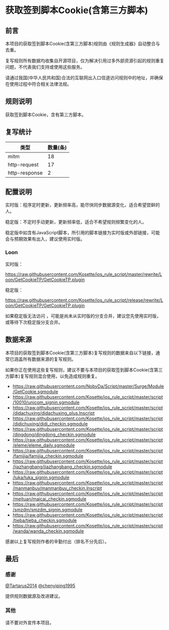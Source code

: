 # 获取签到脚本Cookie(含第三方脚本)

## 前言

本项目的获取签到脚本Cookie(含第三方脚本)规则由《规则生成器》自动整合与去重。

复写规则所有数据均收集自开源项目，仅为解决引用过多外部资源引起的规则重复问题，不代表我们支持或使用这些服务。

请通过我国(中华人民共和国)合法的互联网出入口信道访问规则中的地址，并确保在使用过程中符合相关法律法规。
## 规则说明
获取签到脚本Cookie，含有第三方脚本。

## 复写统计

| 类型 | 数量(条) |
| ---- | ---- |
| mitm | 18 |
| http-request | 17 |
| http-response | 2 |
## 配置说明

实时版：程序定时更新，更新频率高，能尽快同步数据源变化，适合希望尝鲜的人。

稳定版：不定时手动更新，更新频率低，适合不希望规则频繁变化的人。

稳定版中如含有JavaScript脚本，所引用的脚本链接为实时版或外部链接，可能会与预期效果有出入，建议使用实时版。

### Loon 

实时版：


https://raw.githubusercontent.com/Kosette/ios_rule_script/master/rewrite/Loon/GetCookieTP/GetCookieTP.plugin


稳定版：


https://raw.githubusercontent.com/Kosette/ios_rule_script/release/rewrite/Loon/GetCookieTP/GetCookieTP.plugin


如果稳定版无法访问 ，可能是尚未从实时版的分支合并，建议您先使用实时版，或等待下次稳定版分支合并。

## 数据来源

本项目的获取签到脚本Cookie(含第三方脚本)复写规则的数据来自以下链接，通常已涵盖所有数据来源的复写规则。

如果你正在使用这些复写规则，建议不要与本项目的获取签到脚本Cookie(含第三方脚本)复写规则混合使用，以免造成规则重复。

- https://raw.githubusercontent.com/NobyDa/Script/master/Surge/Module/GetCookie.sgmodule
- https://raw.githubusercontent.com/Kosette/ios_rule_script/master/script/10010/unicom_signin.sgmodule
- https://raw.githubusercontent.com/Kosette/ios_rule_script/master/script/didachuxing/didachuxing_plus.lnscript
- https://raw.githubusercontent.com/Kosette/ios_rule_script/master/script/didichuxing/didi_checkin.sgmodule
- https://raw.githubusercontent.com/Kosette/ios_rule_script/master/script/dingdong/dingdong_checkin.sgmodule
- https://raw.githubusercontent.com/Kosette/ios_rule_script/master/script/eleme/eleme_daily.sgmodule
- https://raw.githubusercontent.com/Kosette/ios_rule_script/master/script/famijia/famijia_checkin.sgmodule
- https://raw.githubusercontent.com/Kosette/ios_rule_script/master/script/jiazhangbang/jiazhangbang_checkin.sgmodule
- https://raw.githubusercontent.com/Kosette/ios_rule_script/master/script/luka/luka_signin.sgmodule
- https://raw.githubusercontent.com/Kosette/ios_rule_script/master/script/manmanbuy/manmanbuy_checkin.lnscript
- https://raw.githubusercontent.com/Kosette/ios_rule_script/master/script/meituan/maicai_checkin.sgmodule
- https://raw.githubusercontent.com/Kosette/ios_rule_script/master/script/smzdm/smzdm_signin.sgmodule
- https://raw.githubusercontent.com/Kosette/ios_rule_script/master/script/tieba/tieba_checkin.sgmodule
- https://raw.githubusercontent.com/Kosette/ios_rule_script/master/script/wanda/wanda_checkin.sgmodule


感谢以上复写规则作者的辛勤付出（排名不分先后）。

## 最后

### 感谢

[@Tartarus2014](https://github.com/Tartarus2014)  [@chenyiping1995](https://github.com/chenyiping1995) 

提供规则数据源及改进建议。

### 其他

请不要对外宣传本项目。